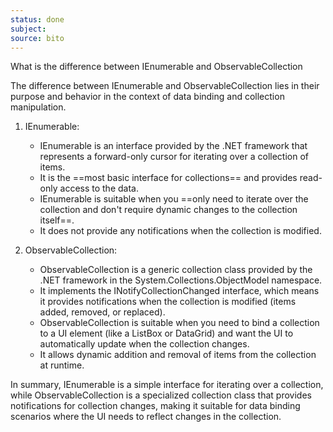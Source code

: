```yaml
---
status: done
subject:
source: bito
---
```


What is the difference between IEnumerable and ObservableCollection

The difference between IEnumerable and ObservableCollection lies in their purpose and behavior in the context of data binding and collection manipulation.

1. IEnumerable:
   - IEnumerable is an interface provided by the .NET framework that represents a forward-only cursor for iterating over a collection of items.
   - It is the ==most basic interface for collections== and provides read-only access to the data.
   - IEnumerable is suitable when you ==only need to iterate over the collection and don't require dynamic changes to the collection itself==.
   - It does not provide any notifications when the collection is modified.

2. ObservableCollection:
   - ObservableCollection is a generic collection class provided by the .NET framework in the System.Collections.ObjectModel namespace.
   - It implements the INotifyCollectionChanged interface, which means it provides notifications when the collection is modified (items added, removed, or replaced).
   - ObservableCollection is suitable when you need to bind a collection to a UI element (like a ListBox or DataGrid) and want the UI to automatically update when the collection changes.
   - It allows dynamic addition and removal of items from the collection at runtime.

In summary, IEnumerable is a simple interface for iterating over a collection, while ObservableCollection is a specialized collection class that provides notifications for collection changes, making it suitable for data binding scenarios where the UI needs to reflect changes in the collection.



